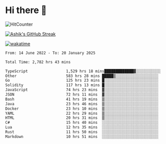 # Hi there 👋

![HitCounter](https://hits.seeyoufarm.com/api/count/incr/badge.svg?url=https%3A%2F%2Fgithub.com%2Fashrhmn1212%2Fhit-counter)

<!-- ![Contribution Graph](https://github-readme-activity-graph.cyclic.app/graph?username=ashrhmn) -->


<!-- [![Top Langs](https://github-readme-stats.vercel.app/api/top-langs/?username=ashrhmn&layout=compact&theme=synthwave&langs_count=10&card_width=445)](https://github.com/anuraghazra/github-readme-stats) -->

[![Ashik's GitHub Streak](https://github-readme-streak-stats.herokuapp.com/?user=ashrhmn&theme=blood&fire=DD7F1C&background=151515&dates=9f9f9f&border=DD2727)](https://git.io/streak-stats)

<!-- ![Ashik's GitHub stats](https://github-readme-stats.vercel.app/api/?username=ashrhmn&show_icons=true&title_color=fff&icon_color=79ff97&text_color=9f9f9f&bg_color=151515) -->

[![wakatime](https://wakatime.com/badge/user/3df86613-ba63-4631-8e65-0ff18e7becad.svg)](https://wakatime.com/@3df86613-ba63-4631-8e65-0ff18e7becad)

<!--START_SECTION:waka-->

```txt
From: 14 June 2022 - To: 20 January 2025

Total Time: 2,782 hrs 43 mins

TypeScript                 1,529 hrs 18 mins█████████████▓░░░░░░░░░░░   54.96 %
Other                      583 hrs 28 mins █████▒░░░░░░░░░░░░░░░░░░░   20.97 %
Go                         125 hrs 23 mins █░░░░░░░░░░░░░░░░░░░░░░░░   04.51 %
Solidity                   117 hrs 13 mins █░░░░░░░░░░░░░░░░░░░░░░░░   04.21 %
JavaScript                 74 hrs 23 mins  ▓░░░░░░░░░░░░░░░░░░░░░░░░   02.67 %
JSON                       72 hrs 11 mins  ▓░░░░░░░░░░░░░░░░░░░░░░░░   02.59 %
Bash                       41 hrs 19 mins  ▒░░░░░░░░░░░░░░░░░░░░░░░░   01.49 %
Java                       23 hrs 46 mins  ▒░░░░░░░░░░░░░░░░░░░░░░░░   00.85 %
Docker                     23 hrs 10 mins  ▒░░░░░░░░░░░░░░░░░░░░░░░░   00.83 %
YAML                       22 hrs 29 mins  ▒░░░░░░░░░░░░░░░░░░░░░░░░   00.81 %
HTML                       20 hrs 31 mins  ▒░░░░░░░░░░░░░░░░░░░░░░░░   00.74 %
C#                         15 hrs 40 mins  ░░░░░░░░░░░░░░░░░░░░░░░░░   00.56 %
Lua                        12 hrs 35 mins  ░░░░░░░░░░░░░░░░░░░░░░░░░   00.45 %
Rust                       11 hrs 50 mins  ░░░░░░░░░░░░░░░░░░░░░░░░░   00.43 %
Markdown                   10 hrs 51 mins  ░░░░░░░░░░░░░░░░░░░░░░░░░   00.39 %
```

<!--END_SECTION:waka-->


<!--### Most Used Languages
<img src="https://wakatime.com/share/@ashrhmn/24ecb986-5bf8-4607-af7f-0aab08908d8c.png" />

### Favourite Tools
<img src="https://wakatime.com/share/@ashrhmn/f4e08015-f3bc-460a-9228-95a3ba11c604.png" />-->
